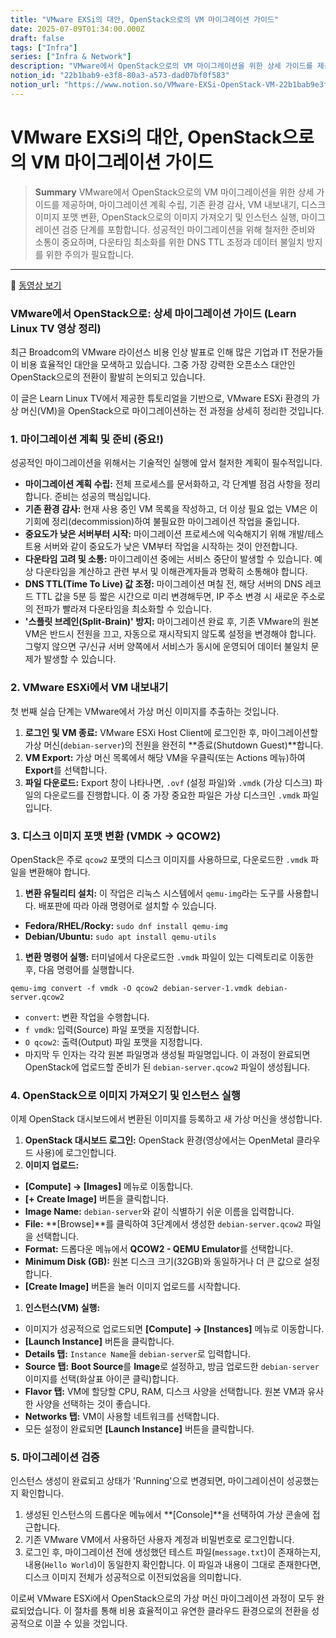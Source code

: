 ```yaml
---
title: "VMware EXSi의 대안, OpenStack으로의 VM 마이그레이션 가이드"
date: 2025-07-09T01:34:00.000Z
draft: false
tags: ["Infra"]
series: ["Infra & Network"]
description: "VMware에서 OpenStack으로의 VM 마이그레이션을 위한 상세 가이드를 제공하며, 마이그레이션 계획 수립, 기존 환경 감사, VM 내보내기, 디스크 이미지 포맷 변환, OpenStack으로의 이미지 가져오기 및 인스턴스 실행, 마이그레이션 검증 단계를 포함합니다. 성공적인 마이그레이션을 위해 철저한 준비와 소통이 중요하며, 다운타임 최소화를 위한 DNS TTL 조정과 데이터 불일치 방지를 위한 주의가 필요합니다."
notion_id: "22b1bab9-e3f8-80a3-a573-dad07bf0f583"
notion_url: "https://www.notion.so/VMware-EXSi-OpenStack-VM-22b1bab9e3f880a3a573dad07bf0f583"
---
```


# VMware EXSi의 대안, OpenStack으로의 VM 마이그레이션 가이드

> **Summary**
> VMware에서 OpenStack으로의 VM 마이그레이션을 위한 상세 가이드를 제공하며, 마이그레이션 계획 수립, 기존 환경 감사, VM 내보내기, 디스크 이미지 포맷 변환, OpenStack으로의 이미지 가져오기 및 인스턴스 실행, 마이그레이션 검증 단계를 포함합니다. 성공적인 마이그레이션을 위해 철저한 준비와 소통이 중요하며, 다운타임 최소화를 위한 DNS TTL 조정과 데이터 불일치 방지를 위한 주의가 필요합니다.

---

🎥 [동영상 보기](https://www.youtube.com/watch?v=0GEtiWCAO0g)

### **VMware에서 OpenStack으로: 상세 마이그레이션 가이드 (Learn Linux TV 영상 정리)**

최근 Broadcom의 VMware 라이선스 비용 인상 발표로 인해 많은 기업과 IT 전문가들이 비용 효율적인 대안을 모색하고 있습니다. 그중 가장 강력한 오픈소스 대안인 OpenStack으로의 전환이 활발히 논의되고 있습니다.

이 글은 Learn Linux TV에서 제공한 튜토리얼을 기반으로, VMware ESXi 환경의 가상 머신(VM)을 OpenStack으로 마이그레이션하는 전 과정을 상세히 정리한 것입니다.

### **1. 마이그레이션 계획 및 준비 (중요!)**

성공적인 마이그레이션을 위해서는 기술적인 실행에 앞서 철저한 계획이 필수적입니다.

- **마이그레이션 계획 수립:** 전체 프로세스를 문서화하고, 각 단계별 점검 사항을 정리합니다. 준비는 성공의 핵심입니다.
- **기존 환경 감사:** 현재 사용 중인 VM 목록을 작성하고, 더 이상 필요 없는 VM은 이 기회에 정리(decommission)하여 불필요한 마이그레이션 작업을 줄입니다.
- **중요도가 낮은 서버부터 시작:** 마이그레이션 프로세스에 익숙해지기 위해 개발/테스트용 서버와 같이 중요도가 낮은 VM부터 작업을 시작하는 것이 안전합니다.
- **다운타임 고려 및 소통:** 마이그레이션 중에는 서비스 중단이 발생할 수 있습니다. 예상 다운타임을 계산하고 관련 부서 및 이해관계자들과 명확히 소통해야 합니다.
- **DNS TTL(Time To Live) 값 조정:** 마이그레이션 며칠 전, 해당 서버의 DNS 레코드 TTL 값을 5분 등 짧은 시간으로 미리 변경해두면, IP 주소 변경 시 새로운 주소로의 전파가 빨라져 다운타임을 최소화할 수 있습니다.
- **'스플릿 브레인(Split-Brain)' 방지:** 마이그레이션 완료 후, 기존 VMware의 원본 VM은 반드시 전원을 끄고, 자동으로 재시작되지 않도록 설정을 변경해야 합니다. 그렇지 않으면 구/신규 서버 양쪽에서 서비스가 동시에 운영되어 데이터 불일치 문제가 발생할 수 있습니다.
### **2. VMware ESXi에서 VM 내보내기**

첫 번째 실습 단계는 VMware에서 가상 머신 이미지를 추출하는 것입니다.

1. **로그인 및 VM 종료:** VMware ESXi Host Client에 로그인한 후, 마이그레이션할 가상 머신(`debian-server`)의 전원을 완전히 **종료(Shutdown Guest)**합니다.
1. **VM Export:** 가상 머신 목록에서 해당 VM을 우클릭(또는 Actions 메뉴)하여 **Export**를 선택합니다.
1. **파일 다운로드:** Export 창이 나타나면, `.ovf` (설정 파일)와 `.vmdk` (가상 디스크) 파일의 다운로드를 진행합니다. 이 중 가장 중요한 파일은 가상 디스크인 `.vmdk` 파일입니다.
### **3. 디스크 이미지 포맷 변환 (VMDK → QCOW2)**

OpenStack은 주로 `qcow2` 포맷의 디스크 이미지를 사용하므로, 다운로드한 `.vmdk` 파일을 변환해야 합니다.

1. **변환 유틸리티 설치:** 이 작업은 리눅스 시스템에서 `qemu-img`라는 도구를 사용합니다. 배포판에 따라 아래 명령어로 설치할 수 있습니다.
  - **Fedora/RHEL/Rocky:** `sudo dnf install qemu-img`
  - **Debian/Ubuntu:** `sudo apt install qemu-utils`
1. **변환 명령어 실행:** 터미널에서 다운로드한 `.vmdk` 파일이 있는 디렉토리로 이동한 후, 다음 명령어를 실행합니다.
```shell
qemu-img convert -f vmdk -O qcow2 debian-server-1.vmdk debian-server.qcow2

```

  - `convert`: 변환 작업을 수행합니다.
  - `f vmdk`: 입력(Source) 파일 포맷을 지정합니다.
  - `O qcow2`: 출력(Output) 파일 포맷을 지정합니다.
  - 마지막 두 인자는 각각 원본 파일명과 생성될 파일명입니다.
이 과정이 완료되면 OpenStack에 업로드할 준비가 된 `debian-server.qcow2` 파일이 생성됩니다.

### **4. OpenStack으로 이미지 가져오기 및 인스턴스 실행**

이제 OpenStack 대시보드에서 변환된 이미지를 등록하고 새 가상 머신을 생성합니다.

1. **OpenStack 대시보드 로그인:** OpenStack 환경(영상에서는 OpenMetal 클라우드 사용)에 로그인합니다.
1. **이미지 업로드:**
  - **[Compute] → [Images]** 메뉴로 이동합니다.
  - **[+ Create Image]** 버튼을 클릭합니다.
  - **Image Name:** `debian-server`와 같이 식별하기 쉬운 이름을 입력합니다.
  - **File:** **[Browse]**를 클릭하여 3단계에서 생성한 `debian-server.qcow2` 파일을 선택합니다.
  - **Format:** 드롭다운 메뉴에서 **QCOW2 - QEMU Emulator**를 선택합니다.
  - **Minimum Disk (GB):** 원본 디스크 크기(32GB)와 동일하거나 더 큰 값으로 설정합니다.
  - **[Create Image]** 버튼을 눌러 이미지 업로드를 시작합니다.
1. **인스턴스(VM) 실행:**
  - 이미지가 성공적으로 업로드되면 **[Compute] → [Instances]** 메뉴로 이동합니다.
  - **[Launch Instance]** 버튼을 클릭합니다.
  - **Details 탭:** `Instance Name`을 `debian-server`로 입력합니다.
  - **Source 탭:** **Boot Source**를 **Image**로 설정하고, 방금 업로드한 `debian-server` 이미지를 선택(화살표 아이콘 클릭)합니다.
  - **Flavor 탭:** VM에 할당할 CPU, RAM, 디스크 사양을 선택합니다. 원본 VM과 유사한 사양을 선택하는 것이 좋습니다.
  - **Networks 탭:** VM이 사용할 네트워크를 선택합니다.
  - 모든 설정이 완료되면 **[Launch Instance]** 버튼을 클릭합니다.
### **5. 마이그레이션 검증**

인스턴스 생성이 완료되고 상태가 'Running'으로 변경되면, 마이그레이션이 성공했는지 확인합니다.

1. 생성된 인스턴스의 드롭다운 메뉴에서 **[Console]**을 선택하여 가상 콘솔에 접근합니다.
1. 기존 VMware VM에서 사용하던 사용자 계정과 비밀번호로 로그인합니다.
1. 로그인 후, 마이그레이션 전에 생성했던 테스트 파일(`message.txt`)이 존재하는지, 내용(`Hello World`)이 동일한지 확인합니다.
이 파일과 내용이 그대로 존재한다면, 디스크 이미지 전체가 성공적으로 이전되었음을 의미합니다.

이로써 VMware ESXi에서 OpenStack으로의 가상 머신 마이그레이션 과정이 모두 완료되었습니다. 이 절차를 통해 비용 효율적이고 유연한 클라우드 환경으로의 전환을 성공적으로 이끌 수 있을 것입니다.

